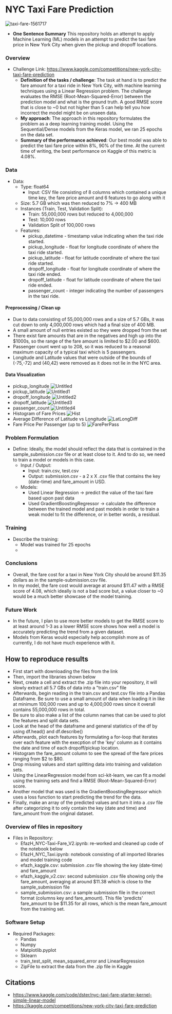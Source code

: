 # NYC Taxi Fare Prediction
![taxi-fare-1561717](https://user-images.githubusercontent.com/94269160/235989642-d8654982-b3ea-4df2-ba8f-786d8b1e1415.jpg)

* **One Sentence Summary** This repository holds an attempt to apply Machine Learning (ML) models in an attempt to predict the taxi fare price in New York City when given the pickup and dropoff locations.

### Overview
* Challenge Link: https://www.kaggle.com/competitions/new-york-city-taxi-fare-prediction
  * **Definition of the tasks / challenge**:  The task at hand is to predict the fare amount for a taxi ride in New York City, with machine learning techniques using a Linear Regression problem. The challenge evaluates the RMSE (Root-Mean-Squared-Error) between the prediction model and what is the ground truth. A good RMSE score that is close to ~0 but not higher than 5 can help tell you how incorrect the model might be on unseen data.
  * **My approach**: The approach in this repository formulates the problem as a deep learning training model. Using the Sequential/Dense models from the Keras model, we ran 25 epochs on the data set.
  * **Summary of the performance achieved**: Our best model was able to predict the taxi fare price within 8%, 90% of the time. At the current time of writing, the best performance on Kaggle of this metric is 4.08%. 

### Data
* Data:
  * Type: float64
    * Input: CSV file consisting of 8 columns which contained a unique time key, the fare price amount and 6 features to go along with it
  * Size: 5.7 GB which was then reduced to 7% -> 400 MB
  * Instances (Train, Test, Validation Split):
    *  Train: 55,000,000 rows but reduced to 4,000,000
    *  Test: 10,000 rows
    *  Validation Split of 100,000 rows
  * Features:
    * pickup_datetime - timestamp value indicating when the taxi ride started.
    * pickup_longitude - float for longitude coordinate of where the taxi ride started.
    * pickup_latitude - float for latitude coordinate of where the taxi ride started.
    * dropoff_longitude - float for longitude coordinate of where the taxi ride ended.
    * dropoff_latitude - float for latitude coordinate of where the taxi ride ended.
    * passenger_count - integer indicating the number of passengers in the taxi ride.

#### Preprocessing / Clean up

* Due to data consisting of 55,000,000 rows and a size of 5.7 GBs, it was cut down to only 4,000,000 rows which had a final size of 400 MB.
* A small amount of null entries existed so they were dropped from the set
* There exist fare amounts that are in the negatives and high up into the $1000s, so the range of the fare amount is limited to $2.00 and $600.
* Passenger count went up to 208, so it was reduced to a reasonal maximum capacity of a typical taxi which is 5 passengers.
* Longitude and Latitude values that were outside of the bounds of (-75,-72) and (40,42) were removed as it does not lie in the NYC area.

#### Data Visualization
* pickup_longitude
![Untitled](https://user-images.githubusercontent.com/94269160/235988450-d1e8186f-2d3b-4fd3-abc0-8108bdd3ac9c.png)
* pickup_latitude
![Untitled1](https://user-images.githubusercontent.com/94269160/235988448-469338ca-a7f9-40d4-9850-630a4d815098.png)
* dropoff_longitude
![Untitled2](https://user-images.githubusercontent.com/94269160/235988446-60ad987e-b316-4d56-b639-86d2bfda0cc0.png)
* dropoff_latitude
![Untitled3](https://user-images.githubusercontent.com/94269160/235988442-98595c3f-53b1-404c-a19e-cbd515e11528.png)
* passenger_count
![Untitled4](https://user-images.githubusercontent.com/94269160/235988434-77ad5ad9-6070-4b59-9fed-0dad2533613a.png)
* Histogram of Fare Prices
![Hist](https://user-images.githubusercontent.com/94269160/235988458-2e681445-20ae-4c5a-8a99-383dfbf2cdf0.png)
* Average Difference of Latitude vs Longitude
![LatLongDiff](https://user-images.githubusercontent.com/94269160/235988456-870ad70b-35c2-498c-97f9-ef714ee4c988.png)
* Fare Price Per Passenger (up to 5)
![FarePerPass](https://user-images.githubusercontent.com/94269160/235988453-efc9e963-9f41-488a-a12e-4966133c14b9.png)

### Problem Formulation
* Define: Ideally, the model should reflect the data that is contained in the sample_submission.csv file or at least close to it. And to do so, we need to train a model or models in this case.
  * Input / Output: 
      * Input: train.csv, test.csv
      * Output: submission.csv - a 2 x X .csv file that contains the key (date-time) and fare_amount in USD.
  * Models:
    * Used Linear Regression -> predict the value of the taxi fare based upon past data
    * Used GradientBoostingRegressor -> calculate the difference between the trained model and past models in order to train a weak model to fit the difference, or in better words, a residual.

### Training
* Describe the training:
  * Model was trained for 25 epochs
  * 

### Conclusions
* Overall, the fare cost for a taxi in New York City should be around $11.35 dollars as in the sample-submission.csv file.
* In my model, the fare cost would average at around $11.47 with a RMSE score of 4.08, which ideally is not a bad score but, a value closer to ~0 would be a much better showcase of the model training.

### Future Work
* In the future, I plan to use more better models to get the RMSE score to at least around 1-3 as a lower RMSE score shows how well a model is accurately predicting the trend from a given dataset.
* Models from Keras would especially help accomplish more as of currently, I do not have much experience with it.

## How to reproduce results
* First start with downloading the files from the link
* Then, import the libraries shown below
* Next, create a cell and extract the .zip file into your repository, it will slowly extract all 5.7 GBs of data into a "train.csv" file
* Afterwards, begin reading in the train.csv and test.csv file into a Pandas Dataframe. Be sure to use a small amount of data when loading it in like at minimum 100,000 rows and up to 4,000,000 rows since it overall contains 55,000,000 rows in total.
* Be sure to also make a list of the column names that can be used to plot the features and split data sets.
* Look at the head of the dataframe and general statistics of the df by using df.head() and df.describe()
* Afterwards, plot each features by formulating a for-loop that iterates over each feature with the execption of the 'key' column as it contains the date and time of each dropoff/pickup location.
* Histogram the fare_amount column to see the spread of the fare prices ranging from $2 to $80.
* Drop missing values and start splitting data into training and validation sets.
* Using the LinearRegression model from sci-kit-learn, we can fit a model using the training sets and find a RMSE (Root-Mean-Squared-Error) score.
* Another model that was used is the GradientBoostingRegressor which uses a loss function to start predicting the trend for the data.
* Finally, make an array of the predicted values and turn it into a .csv file after categorizing it to only contain the key (date and time) and fare_amount from the original dataset.

### Overview of files in repository
* Files in Repository:
  *  EfazH_NYC-Taxi-Fare_V2.ipynb: re-worked and cleaned up code of the notebook below  
  *  EfazH_NYC_Taxi.ipynb: notebook consisting of all imported libraries and model training code  
  *  efazh_kaggle.csv: submission .csv file showing the key (date-time) and fare_amount  
  *  efazh_kaggle_v2.csv: second submission .csv file showing only the fare_amount, averaging at around $11.38 which is close to the sample_submission file
  * sample_submission.csv: a sample submission file in the correct format (columns key and fare_amount). This file 'predicts' fare_amount to be $11.35 for all rows, which is the mean fare_amount from the training set.
  
### Software Setup
* Required Packages:
  * Pandas
  * Numpy
  * Matplotlib.pyplot
  * Sklearn
   * train_test_split, mean_squared_error and LinearRegression
  * ZipFile to extract the data from the .zip file in Kaggle

## Citations
* https://www.kaggle.com/code/dster/nyc-taxi-fare-starter-kernel-simple-linear-model
* https://kaggle.com/competitions/new-york-city-taxi-fare-prediction
